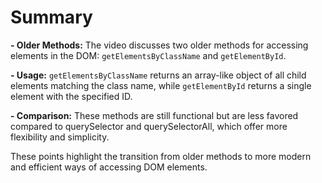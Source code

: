 # Summary

**- Older Methods:** The video discusses two older methods for accessing elements in the DOM: `getElementsByClassName` and `getElementById`.

**- Usage:** `getElementsByClassName` returns an array-like object of all child elements matching the class name, while `getElementById` returns a single element with the specified ID.

**- Comparison:** These methods are still functional but are less favored compared to querySelector and querySelectorAll, which offer more flexibility and simplicity.

These points highlight the transition from older methods to more modern and efficient ways of accessing DOM elements.

